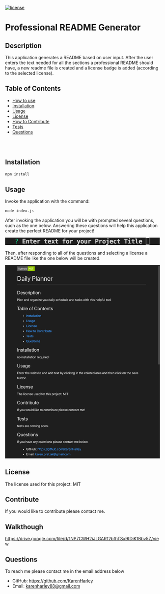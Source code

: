 
  [![license](https://img.shields.io/github/license/DAVFoundation/captain-n3m0.svg?style=flat-square)](https://github.com/DAVFoundation/captain-n3m0/blob/master/LICENSE)
  # Professional README Generator
  ## Description
  This application generates a README based on user input. After the user enters the text needed for all the sections a professional README should have, a new readme file is created and a license badge is added (according to the selected license).

   ## Table of Contents 

 - [How to use](#How-to-use)
  - [Installation](#installation)
  - [Usage](#usage)
  - [License](#license)
  - [How to Contribute](#contribute)
  - [Tests](#tests)
  - [Questions](#questions)

<br/>
<br/>
  
  ## Installation
  ```zsh
  npm install
  ```
  ## Usage
  Invoke the application with the command: 
  ```zsh
 node index.js
  ```
  After invoking the application you will be with prompted seveal questions, such as the one below. Answering these questions will help this application create the perfect README for your project! 


<p align="center">
  <img src="./pics/question.png" alt="question">
</p>
  

 Then, after responding to all of the questions and selecting a license a README file like the one below will be created.

   ![Final product](./pics/readme.png)

  ## License
  The license used for this project: MIT
  ## Contribute
  If you would like to contribute please contact me.
  ## Walkthough
  https://drive.google.com/file/d/1NP7CWH2iJLGAR12bfhTSx9tDiK1Bbv5Z/view
  ## Questions
  To reach me please contact me in the email address below

  - GitHub: https://github.com/KarenHarley
  - Email: karenharley88@gmail.com
    
    
  
   
  
